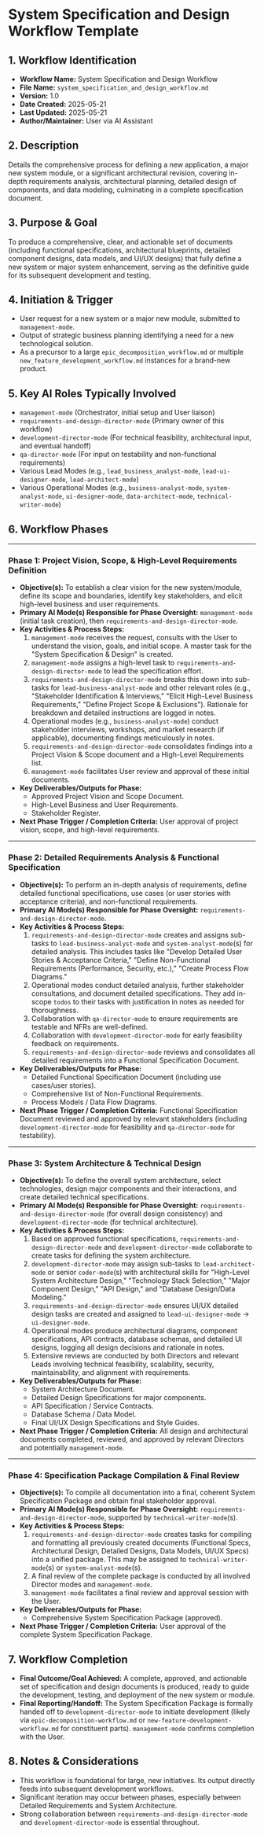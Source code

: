 # System Specification and Design Workflow Template

## 1. Workflow Identification

* **Workflow Name:** System Specification and Design Workflow
* **File Name:** `system_specification_and_design_workflow.md`
* **Version:** 1.0
* **Date Created:** 2025-05-21
* **Last Updated:** 2025-05-21
* **Author/Maintainer:** User via AI Assistant

## 2. Description

Details the comprehensive process for defining a new application, a major new system module, or a significant architectural revision, covering in-depth requirements analysis, architectural planning, detailed design of components, and data modeling, culminating in a complete specification document.

## 3. Purpose & Goal

To produce a comprehensive, clear, and actionable set of documents (including functional specifications, architectural blueprints, detailed component designs, data models, and UI/UX designs) that fully define a new system or major system enhancement, serving as the definitive guide for its subsequent development and testing.

## 4. Initiation & Trigger

* User request for a new system or a major new module, submitted to `management-mode`.
* Output of strategic business planning identifying a need for a new technological solution.
* As a precursor to a large `epic_decomposition_workflow.md` or multiple `new_feature_development_workflow.md` instances for a brand-new product.

## 5. Key AI Roles Typically Involved

* `management-mode` (Orchestrator, initial setup and User liaison)
* `requirements-and-design-director-mode` (Primary owner of this workflow)
* `development-director-mode` (For technical feasibility, architectural input, and eventual handoff)
* `qa-director-mode` (For input on testability and non-functional requirements)
* Various Lead Modes (e.g., `lead_business_analyst-mode`, `lead-ui-designer-mode`, `lead-architect-mode`)
* Various Operational Modes (e.g., `business-analyst-mode`, `system-analyst-mode`, `ui-designer-mode`, `data-architect-mode`, `technical-writer-mode`)

## 6. Workflow Phases

---

### Phase 1: Project Vision, Scope, & High-Level Requirements Definition

* **Objective(s):** To establish a clear vision for the new system/module, define its scope and boundaries, identify key stakeholders, and elicit high-level business and user requirements.
* **Primary AI Mode(s) Responsible for Phase Oversight:** `management-mode` (initial task creation), then `requirements-and-design-director-mode`.
* **Key Activities & Process Steps:**
    1.  `management-mode` receives the request, consults with the User to understand the vision, goals, and initial scope. A master task for the "System Specification & Design" is created.
    2.  `management-mode` assigns a high-level task to `requirements-and-design-director-mode` to lead the specification effort.
    3.  `requirements-and-design-director-mode` breaks this down into sub-tasks for `lead-business-analyst-mode` and other relevant roles (e.g., "Stakeholder Identification & Interviews," "Elicit High-Level Business Requirements," "Define Project Scope & Exclusions"). Rationale for breakdown and detailed instructions are logged in notes.
    4.  Operational modes (e.g., `business-analyst-mode`) conduct stakeholder interviews, workshops, and market research (if applicable), documenting findings meticulously in notes.
    5.  `requirements-and-design-director-mode` consolidates findings into a Project Vision & Scope document and a High-Level Requirements list.
    6.  `management-mode` facilitates User review and approval of these initial documents.
* **Key Deliverables/Outputs for Phase:**
    * Approved Project Vision and Scope Document.
    * High-Level Business and User Requirements.
    * Stakeholder Register.
* **Next Phase Trigger / Completion Criteria:** User approval of project vision, scope, and high-level requirements.

---

### Phase 2: Detailed Requirements Analysis & Functional Specification

* **Objective(s):** To perform an in-depth analysis of requirements, define detailed functional specifications, use cases (or user stories with acceptance criteria), and non-functional requirements.
* **Primary AI Mode(s) Responsible for Phase Oversight:** `requirements-and-design-director-mode`.
* **Key Activities & Process Steps:**
    1.  `requirements-and-design-director-mode` creates and assigns sub-tasks to `lead-business-analyst-mode` and `system-analyst-mode`(s) for detailed analysis. This includes tasks like "Develop Detailed User Stories & Acceptance Criteria," "Define Non-Functional Requirements (Performance, Security, etc.)," "Create Process Flow Diagrams."
    2.  Operational modes conduct detailed analysis, further stakeholder consultations, and document detailed specifications. They add in-scope `todos` to their tasks with justification in notes as needed for thoroughness.
    3.  Collaboration with `qa-director-mode` to ensure requirements are testable and NFRs are well-defined.
    4.  Collaboration with `development-director-mode` for early feasibility feedback on requirements.
    5.  `requirements-and-design-director-mode` reviews and consolidates all detailed requirements into a Functional Specification Document.
* **Key Deliverables/Outputs for Phase:**
    * Detailed Functional Specification Document (including use cases/user stories).
    * Comprehensive list of Non-Functional Requirements.
    * Process Models / Data Flow Diagrams.
* **Next Phase Trigger / Completion Criteria:** Functional Specification Document reviewed and approved by relevant stakeholders (including `development-director-mode` for feasibility and `qa-director-mode` for testability).

---

### Phase 3: System Architecture & Technical Design

* **Objective(s):** To define the overall system architecture, select technologies, design major components and their interactions, and create detailed technical specifications.
* **Primary AI Mode(s) Responsible for Phase Oversight:** `requirements-and-design-director-mode` (for overall design consistency) and `development-director-mode` (for technical architecture).
* **Key Activities & Process Steps:**
    1.  Based on approved functional specifications, `requirements-and-design-director-mode` and `development-director-mode` collaborate to create tasks for defining the system architecture.
    2.  `development-director-mode` may assign sub-tasks to `lead-architect-mode` or senior `coder-mode`(s) with architectural skills for "High-Level System Architecture Design," "Technology Stack Selection," "Major Component Design," "API Design," and "Database Design/Data Modeling."
    3.  `requirements-and-design-director-mode` ensures UI/UX detailed design tasks are created and assigned to `lead-ui-designer-mode` -> `ui-designer-mode`.
    4.  Operational modes produce architectural diagrams, component specifications, API contracts, database schemas, and detailed UI designs, logging all design decisions and rationale in notes.
    5.  Extensive reviews are conducted by both Directors and relevant Leads involving technical feasibility, scalability, security, maintainability, and alignment with requirements.
* **Key Deliverables/Outputs for Phase:**
    * System Architecture Document.
    * Detailed Design Specifications for major components.
    * API Specification / Service Contracts.
    * Database Schema / Data Model.
    * Final UI/UX Design Specifications and Style Guides.
* **Next Phase Trigger / Completion Criteria:** All design and architectural documents completed, reviewed, and approved by relevant Directors and potentially `management-mode`.

---

### Phase 4: Specification Package Compilation & Final Review

* **Objective(s):** To compile all documentation into a final, coherent System Specification Package and obtain final stakeholder approval.
* **Primary AI Mode(s) Responsible for Phase Oversight:** `requirements-and-design-director-mode`, supported by `technical-writer-mode`(s).
* **Key Activities & Process Steps:**
    1.  `requirements-and-design-director-mode` creates tasks for compiling and formatting all previously created documents (Functional Specs, Architectural Design, Detailed Designs, Data Models, UI/UX Specs) into a unified package. This may be assigned to `technical-writer-mode`(s) or `system-analyst-mode`(s).
    2.  A final review of the complete package is conducted by all involved Director modes and `management-mode`.
    3.  `management-mode` facilitates a final review and approval session with the User.
* **Key Deliverables/Outputs for Phase:**
    * Comprehensive System Specification Package (approved).
* **Next Phase Trigger / Completion Criteria:** User approval of the complete System Specification Package.

## 7. Workflow Completion

* **Final Outcome/Goal Achieved:** A complete, approved, and actionable set of specification and design documents is produced, ready to guide the development, testing, and deployment of the new system or module.
* **Final Reporting/Handoff:** The System Specification Package is formally handed off to `development-director-mode` to initiate development (likely via `epic-decomposition-workflow.md` or `new-feature-development-workflow.md` for constituent parts). `management-mode` confirms completion with the User.

## 8. Notes & Considerations

* This workflow is foundational for large, new initiatives. Its output directly feeds into subsequent development workflows.
* Significant iteration may occur between phases, especially between Detailed Requirements and System Architecture.
* Strong collaboration between `requirements-and-design-director-mode` and `development-director-mode` is essential throughout.